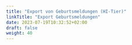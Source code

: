 ```yaml
---
title: "Export von Geburtsmeldungen (HI-Tier)"
linkTitle: "Export Geburtsmeldungen"
date: 2023-07-19T10:32:52+02:00
draft: false
weight: 40
---
```


